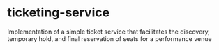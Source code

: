 # ticketing-service
Implementation of a simple ticket service that facilitates the discovery, temporary hold, and final reservation of seats for a performance venue 
